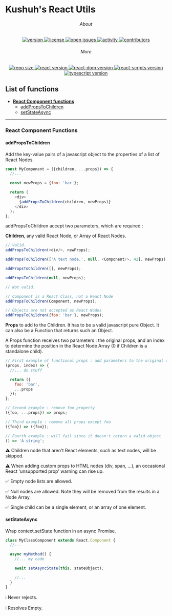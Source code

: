 # Kushuh's React Utils

<h6 align="center">About</h6>
<p align="center">
    <a href="https://www.npmjs.com/package/kushuh-react-utils#addpropstochildren">
        <img src="https://img.shields.io/npm/v/kushuh-react-utils" alt="version"/>
    </a>
    <a href="https://github.com/Kushuh/kushuh-react-utils/blob/master/LICENSE">
        <img src="https://img.shields.io/npm/l/kushuh-react-utils" alt="license"/>
    </a>
    <a href="https://github.com/Kushuh/kushuh-react-utils/issues">
        <img src="https://img.shields.io/github/issues-raw/Kushuh/kushuh-react-utils" alt="open issues"/>
    </a>
    <a href="https://github.com/Kushuh/kushuh-react-utils">
        <img src="https://img.shields.io/github/last-commit/Kushuh/kushuh-react-utils" alt="activity"/>
    </a>
    <a href="https://github.com/Kushuh/kushuh-react-utils/graphs/contributors">
        <img src="https://img.shields.io/github/contributors/Kushuh/kushuh-react-utils" alt="contributors"/>
    </a>
</p>

<h6 align="center">More</h6>
<p align="center">
    <a href="https://github.com/Kushuh/kushuh-react-utils">
        <img src="https://img.shields.io/github/repo-size/Kushuh/kushuh-react-utils" alt="repo size"/>
    </a>
    <a href="https://github.com/facebook/react">
        <img src="https://img.shields.io/github/package-json/dependency-version/Kushuh/kushuh-react-utils/react" alt="react version"/>
    </a>
    <a href="https://github.com/facebook/react/tree/master/packages/react-dom">
        <img src="https://img.shields.io/github/package-json/dependency-version/Kushuh/kushuh-react-utils/react-dom" alt="react-dom version"/>
    </a>
    <a href="https://github.com/facebook/create-react-app/tree/master/packages/react-scripts">
        <img src="https://img.shields.io/github/package-json/dependency-version/Kushuh/kushuh-react-utils/react-scripts" alt="react-scripts version"/>
    </a>
    <a href="https://github.com/Microsoft/TypeScript">
        <img src="https://img.shields.io/github/package-json/dependency-version/Kushuh/kushuh-react-utils/typescript" alt="typescript version"/>
    </a>
</p>

## List of functions

* **[React Component functions](#react-component-functions)**
    * [addPropsToChildren](#addpropstochildren)
    * [setStateAsync](#setstateasync)

---
### React Component Functions

#### addPropsToChildren

Add the key-value pairs of a javascript object to the properties of a list of React Nodes.

```javascript
const MyComponent = ({children, ...props}) => {
  //...

  const newProps = {foo: 'bar'};

  return (
    <div>
      {addPropsToChildren(children, newProps)}
    </div>
  );
};
```

addPropsToChildren accept two parameters, which are required :

**Children**, any valid React Node, or Array of React Nodes.

```javascript
// Valid.
addPropsToChildren(<div/>, newProps);

addPropsToChildren(['A text node.', null, <Component/>, 42], newProps);

addPropsToChildren([], newProps);

addPropsToChildren(null, newProps);

// Not valid.

// Component is a React Class, not a React Node
addPropsToChildren(Component, newProps);

// Objects are not accepted as React Nodes
addPropsToChildren({foo: 'bar'}, newProps);
```

**Props** to add to the Children. It has to be a valid javascript pure Object. It can also be a Function that returns such an Object.

A Props function receives two parameters : the original props, and an index to determine the position in the React Node Array (0 if Children is a standalone child).
```javascript
// First example of functional props : add parameters to the original ones.
(props, index) => {
  //... do stuff

  return ({
    foo: 'bar',
    ...props
  });
};

// Second example : remove foo property
({foo, ...props}) => props;

// Third example : remove all props except foo
({foo}) => ({foo});

// Fourth example : will fail since it doesn't return a valid object
() => 'A string';
```

⚠️ Children node that aren't React elements, such as text nodes, will be skipped.

⚠️ When adding custom props to HTML nodes (div, span, ...), an occasional React 'unsupported prop' warning can rise up.

✅ Empty node lists are allowed.

✅ Null nodes are allowed. Note they will be removed from the results in a Node Array.

✅ Single child can be a single element, or an array of one element.

#### setStateAsync

Wrap context.setState function in an async Promise.

```javascript
class MyClassComponent extends React.Component {
  //...

  async myMethod() {
    //... my code

    await setAsyncState(this, stateObject);

    //...
  }
}
```

ℹ️ Never rejects.

ℹ️ Resolves Empty.